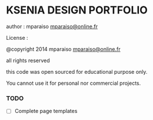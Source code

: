KSENIA DESIGN PORTFOLIO
=======================

author : mparaiso <mparaiso@online.fr>

License : 

@copyright 2014 mparaiso <mparaiso@online.fr>

all rights reserved

this code was open sourced for educational purpose only.

You cannot use it for personal nor commercial projects.

### TODO

- [ ] Complete page templates

